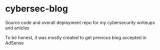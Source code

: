# cybersec-blog
Source code and overall deployment repo for my cybersecurity writeups and articles

To be honest, it was mostly created to get previous blog accepted in AdSense
